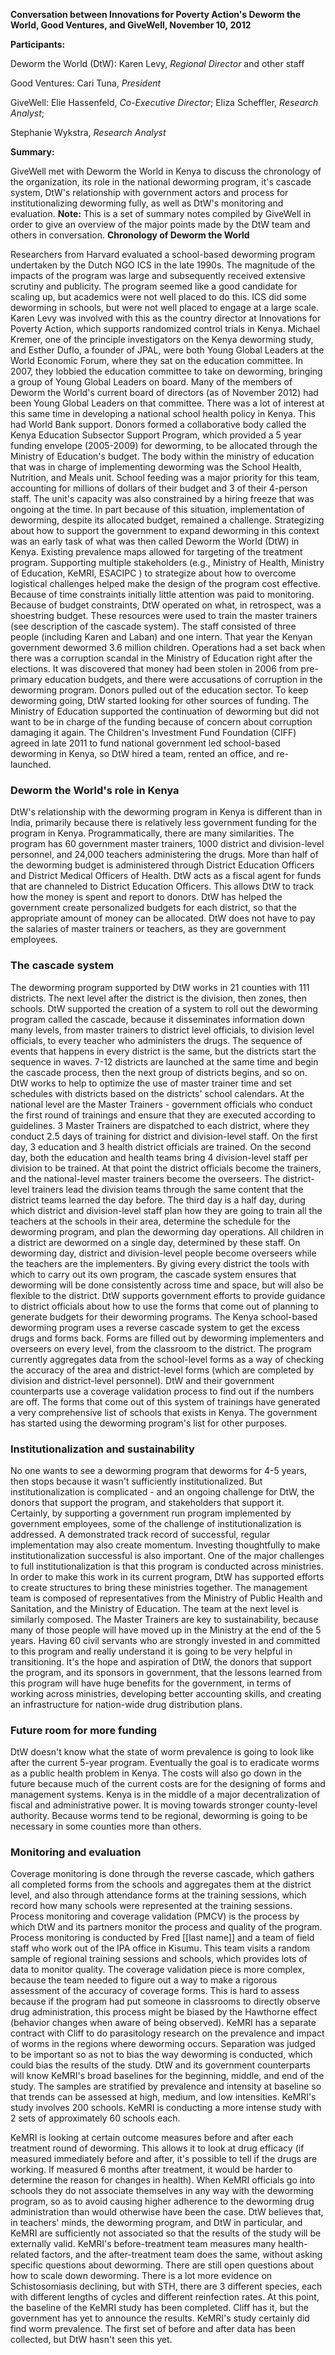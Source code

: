 **Conversation between Innovations for Poverty Action's Deworm the World, Good Ventures, and GiveWell, November 10, 2012**

**Participants:**

Deworm the World (DtW): Karen Levy, _Regional Director_ and other staff

Good Ventures: Cari Tuna, _President_

GiveWell: Elie Hassenfeld, _Co-Executive Director_; Eliza Scheffler, _Research Analyst_;

Stephanie Wykstra, _Research Analyst_

**Summary:**

GiveWell met with Deworm the World in Kenya to discuss the chronology of the organization, its role in the national deworming program, it's cascade system, DtW's relationship with government actors and process for institutionalizing deworming fully, as well as DtW's monitoring and evaluation. **Note:** This is a set of summary notes compiled by GiveWell in order to give an overview of the major points made by the DtW team and others in conversation. **Chronology of Deworm the World**

Researchers from Harvard evaluated a school-based deworming program undertaken by the Dutch NGO ICS in the late 1990s. The magnitude of the impacts of the program was large and subsequently received extensive scrutiny and publicity. The program seemed like a good candidate for scaling up, but academics were not well placed to do this. ICS did some deworming in schools, but were not well placed to engage at a large scale. Karen Levy was involved with this as the country director at Innovations for Poverty Action, which supports randomized control trials in Kenya. Michael Kremer, one of the principle investigators on the Kenya deworming study, and Esther Duflo, a founder of JPAL, were both Young Global Leaders at the World Economic Forum, where they sat on the education committee. In 2007, they lobbied the education committee to take on deworming, bringing a group of Young Global Leaders on board. Many of the members of Deworm the World's current board of directors (as of November 2012) had been Young Global Leaders on that committee. There was a lot of interest at this same time in developing a national school health policy in Kenya. This had World Bank support. Donors formed a collaborative body called the Kenya Education Subsector Support Program, which provided a 5 year funding envelope (2005-2009) for deworming, to be allocated through the Ministry of Education's budget. The body within the ministry of education that was in charge of implementing deworming was the School Health, Nutrition, and Meals unit. School feeding was a major priority for this team, accounting for millions of dollars of their budget and 3 of their 4-person staff. The unit's capacity was also constrained by a hiring freeze that was ongoing at the time. In part because of this situation, implementation of deworming, despite its allocated budget, remained a challenge. Strategizing about how to support the government to expand deworming in this context was an early task of what was then called Deworm the World (DtW) in Kenya. Existing prevalence maps allowed for targeting of the treatment program. Supporting multiple stakeholders (e.g., Ministry of Health, Ministry of Education, KeMRI, ESACIPC ) to strategize about how to overcome logistical challenges helped make the design of the program cost effective. Because of time constraints initially little attention was paid to monitoring. Because of budget constraints, DtW operated on what, in retrospect, was a shoestring budget. These resources were used to train the master trainers (see description of the cascade system). The staff consisted of three people (including Karen and Laban) and one intern. That year the Kenyan government dewormed 3.6 million children. Operations had a set back when there was a corruption scandal in the Ministry of Education right after the elections. It was discovered that money had been stolen in 2006 from pre-primary education budgets, and there were accusations of corruption in the deworming program. Donors pulled out of the education sector. To keep deworming going, DtW started looking for other sources of funding. The Ministry of Education supported the continuation of deworming but did not want to be in charge of the funding because of concern about corruption damaging it again. The Children's Investment Fund Foundation (CIFF) agreed in late 2011 to fund national government led school-based deworming in Kenya, so DtW hired a team, rented an office, and re-launched.

### Deworm the World's role in Kenya

DtW's relationship with the deworming program in Kenya is different than in India, primarily because there is relatively less government funding for the program in Kenya. Programmatically, there are many similarities. The program has 60 government master trainers, 1000 district and division-level personnel, and 24,000 teachers administering the drugs. More than half of the deworming budget is administered through District Education Officers and District Medical Officers of Health. DtW acts as a fiscal agent for funds that are channeled to District Education Officers. This allows DtW to track how the money is spent and report to donors. DtW has helped the government create personalized budgets for each district, so that the appropriate amount of money can be allocated. DtW does not have to pay the salaries of master trainers or teachers, as they are government employees.

### The cascade system

The deworming program supported by DtW works in 21 counties with 111 districts. The next level after the district is the division, then zones, then schools. DtW supported the creation of a system to roll out the deworming program called the cascade, because it disseminates information down many levels, from master trainers to district level officials, to division level officials, to every teacher who administers the drugs. The sequence of events that happens in every district is the same, but the districts start the sequence in waves. 7-12 districts are launched at the same time and begin the cascade process, then the next group of districts begins, and so on. DtW works to help to optimize the use of master trainer time and set schedules with districts based on the districts' school calendars. At the national level are the Master Trainers - government officials who conduct the first round of trainings and ensure that they are executed according to guidelines. 3 Master Trainers are dispatched to each district, where they conduct 2.5 days of training for district and division-level staff. On the first day, 3 education and 3 health district officials are trained. On the second day, both the education and health teams bring 4 division-level staff per division to be trained. At that point the district officials become the trainers, and the national-level master trainers become the overseers. The district-level trainers lead the division teams through the same content that the district teams learned the day before. The third day is a half day, during which district and division-level staff plan how they are going to train all the teachers at the schools in their area, determine the schedule for the deworming program, and plan the deworming day operations. All children in a district are dewormed on a single day, determined by these staff. On deworming day, district and division-level people become overseers while the teachers are the implementers. By giving every district the tools with which to carry out its own program, the cascade system ensures that deworming will be done consistently across time and space, but will also be flexible to the district. DtW supports government efforts to provide guidance to district officials about how to use the forms that come out of planning to generate budgets for their deworming programs. The Kenya school-based deworming program uses a reverse cascade system to get the excess drugs and forms back. Forms are filled out by deworming implementers and overseers on every level, from the classroom to the district. The program currently aggregates data from the school-level forms as a way of checking the accuracy of the area and district-level forms (which are completed by division and district-level personnel). DtW and their government counterparts use a coverage validation process to find out if the numbers are off. The forms that come out of this system of trainings have generated a very comprehensive list of schools that exists in Kenya. The government has started using the deworming program's list for other purposes.

### Institutionalization and sustainability

No one wants to see a deworming program that deworms for 4-5 years, then stops because it wasn't sufficiently institutionalized. But institutionalization is complicated - and an ongoing challenge for DtW, the donors that support the program, and stakeholders that support it. Certainly, by supporting a government run program implemented by government employees, some of the challenge of institutionalization is addressed. A demonstrated track record of successful, regular implementation may also create momentum. Investing thoughtfully to make institutionalization successful is also important. One of the major challenges to full institutionalization is that this program is conducted across ministries. In order to make this work in its current program, DtW has supported efforts to create structures to bring these ministries together. The management team is composed of representatives from the Ministry of Public Health and Sanitation, and the Ministry of Education. The team at the next level is similarly composed. The Master Trainers are key to sustainability, because many of those people will have moved up in the Ministry at the end of the 5 years. Having 60 civil servants who are strongly invested in and committed to this program and really understand it is going to be very helpful in transitioning. It's the hope and aspiration of DtW, the donors that support the program, and its sponsors in government, that the lessons learned from this program will have huge benefits for the government, in terms of working across ministries, developing better accounting skills, and creating an infrastructure for nation-wide drug distribution plans.

### Future room for more funding

DtW doesn't know what the state of worm prevalence is going to look like after the current 5-year program. Eventually the goal is to eradicate worms as a public health problem in Kenya. The costs will also go down in the future because much of the current costs are for the designing of forms and management systems. Kenya is in the middle of a major decentralization of fiscal and administrative power. It is moving towards stronger county-level authority. Because worms tend to be regional, deworming is going to be necessary in some counties more than others.

### Monitoring and evaluation

Coverage monitoring is done through the reverse cascade, which gathers all completed forms from the schools and aggregates them at the district level, and also through attendance forms at the training sessions, which record how many schools were represented at the training sessions. Process monitoring and coverage validation (PMCV) is the process by which DtW and its partners monitor the process and quality of the program. Process monitoring is conducted by Fred [[last name]] and a team of field staff who work out of the IPA office in Kisumu. This team visits a random sample of regional training sessions and schools, which provides lots of data to monitor quality. The coverage validation piece is more complex, because the team needed to figure out a way to make a rigorous assessment of the accuracy of coverage forms. This is hard to assess because if the program had put someone in classrooms to directly observe drug administration, this process might be biased by the Hawthorne effect (behavior changes when aware of being observed). KeMRI has a separate contract with Cliff to do parasitology research on the prevalence and impact of worms in the regions where deworming occurs. Separation was judged to be important so as not to bias the way deworming is conducted, which could bias the results of the study. DtW and its government counterparts will know KeMRI's broad baselines for the beginning, middle, and end of the study. The samples are stratified by prevalence and intensity at baseline so that trends can be assessed at high, medium, and low intensities. KeMRI's study involves 200 schools. KeMRI is conducting a more intense study with 2 sets of approximately 60 schools each.

KeMRI is looking at certain outcome measures before and after each treatment round of deworming. This allows it to look at drug efficacy (if measured immediately before and after, it's possible to tell if the drugs are working. If measured 6 months after treatment, it would be harder to determine the reason for changes in health). When KeMRI officials go into schools they do not associate themselves in any way with the deworming program, so as to avoid causing higher adherence to the deworming drug administration than would otherwise have been the case. DtW believes that, in teachers' minds, the deworming program, and DtW in particular, and KeMRI are sufficiently not associated so that the results of the study will be externally valid. KeMRI's before-treatment team measures many health-related factors, and the after-treatment team does the same, without asking specific questions about deworming. There are still open questions about how to scale down deworming. There is a lot more evidence on Schistosomiasis declining, but with STH, there are 3 different species, each with different lengths of cycles and different reinfection rates. At this point, the baseline of the KeMRI study has been completed. Cliff has it, but the government has yet to announce the results. KeMRI's study certainly did find worm prevalence. The first set of before and after data has been collected, but DtW hasn't seen this yet.